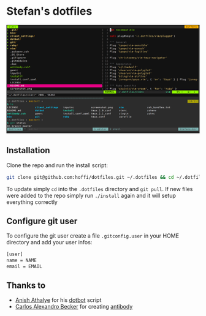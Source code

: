 # Stefan's dotfiles

![Screenshot of vim and shell prompt](https://raw.githubusercontent.com/hoffi/dotfiles/master/screenshot.png)

## Installation
Clone the repo and run the install script:
```bash
git clone git@github.com:hoffi/dotfiles.git ~/.dotfiles && cd ~/.dotfiles && ./install
```

To update simply `cd` into the `.dotfiles` directory and `git pull`.
If new files were added to the repo simply run `./install` again and it will setup
everything correctly

## Configure git user
To configure the git user create a file `.gitconfig.user` in your HOME directory
and add your user infos:
```
[user]
name = NAME
email = EMAIL
```

## Thanks to

* [Anish Athalye](http://www.anishathalye.com) for his [dotbot](https://github.com/anishathalye/dotbot) script
* [Carlos Alexandro Becker](https://github.com/caarlos0) for creating [antibody](https://github.com/caarlos0/antibody)
